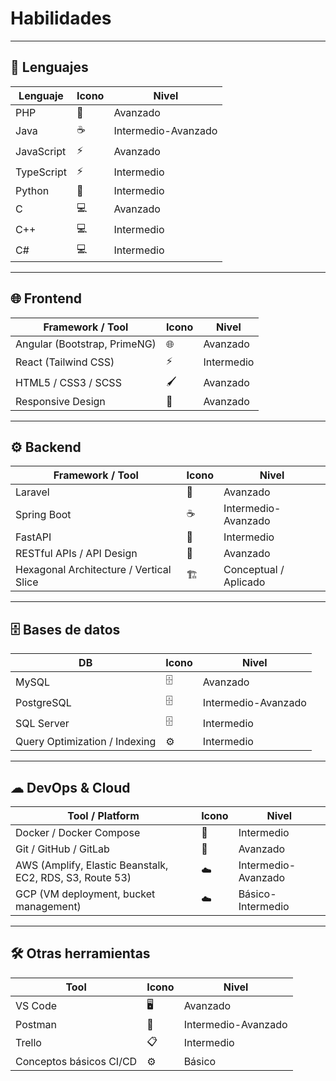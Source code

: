 # Habilidades

---

## 🌟 Lenguajes

| Lenguaje | Icono | Nivel |
|----------|-------|-------|
| PHP | 🐘 | Avanzado |
| Java | ☕ | Intermedio-Avanzado |
| JavaScript | ⚡ | Avanzado |
| TypeScript | ⚡ | Intermedio |
| Python | 🐍 | Intermedio |
| C | 💻 | Avanzado |
| C++ | 💻 | Intermedio |
| C# | 💻 | Intermedio |

---

## 🌐 Frontend

| Framework / Tool | Icono | Nivel |
|-----------------|-------|-------|
| Angular (Bootstrap, PrimeNG) | 🌐 | Avanzado |
| React (Tailwind CSS) | ⚡ | Intermedio |
| HTML5 / CSS3 / SCSS | 🖌 | Avanzado |
| Responsive Design | 📱 | Avanzado |

---

## ⚙ Backend

| Framework / Tool | Icono | Nivel |
|-----------------|-------|-------|
| Laravel | 🐘 | Avanzado |
| Spring Boot | ☕ | Intermedio-Avanzado |
| FastAPI | 🐍 | Intermedio |
| RESTful APIs / API Design | 📡 | Avanzado |
| Hexagonal Architecture / Vertical Slice | 🏗 | Conceptual / Aplicado |

---

## 🗄 Bases de datos

| DB | Icono | Nivel |
|----|-------|-------|
| MySQL | 🗄 | Avanzado |
| PostgreSQL | 🗄 | Intermedio-Avanzado |
| SQL Server | 🗄 | Intermedio |
| Query Optimization / Indexing | ⚙ | Intermedio |

---

## ☁ DevOps & Cloud

| Tool / Platform | Icono | Nivel |
|----------------|-------|-------|
| Docker / Docker Compose | 🐳 | Intermedio |
| Git / GitHub / GitLab | 🧰 | Avanzado |
| AWS (Amplify, Elastic Beanstalk, EC2, RDS, S3, Route 53) | ☁️ | Intermedio-Avanzado |
| GCP (VM deployment, bucket management) | ☁️ | Básico-Intermedio |

---

## 🛠 Otras herramientas

| Tool | Icono | Nivel |
|------|-------|-------|
| VS Code | 🖥 | Avanzado |
| Postman | 📡 | Intermedio-Avanzado |
| Trello | 📋 | Intermedio |
| Conceptos básicos CI/CD | ⚙ | Básico |
